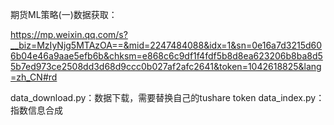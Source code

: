 
期货ML策略(一)数据获取：

https://mp.weixin.qq.com/s?__biz=MzIyNjg5MTAzOA==&mid=2247484088&idx=1&sn=0e16a7d3215d606b04e46a9aae5efb6b&chksm=e868c6c9df1f4fdf5b8d8ea623206b8ba8d55b7ed973ce2508dd3d68d9ccc0b027af2afc2641&token=1042618825&lang=zh_CN#rd

data_download.py：数据下载，需要替换自己的tushare token
data_index.py：指数信息合成
